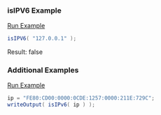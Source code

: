 ### isIPV6 Example



<a href="https://try.boxlang.io/?code=eJzLLPYMCDPTUFAyNDLXMwBCQyUFTWsuAEPKBNE%3D" target="_blank">Run Example</a>

```java
isIPV6( "127.0.0.1" );

```

Result: false

### Additional Examples

<a href="https://try.boxlang.io/?code=eJzLLFCwVVByc7UwsHJ2MTCwMjAAEc4urlaGRqbmEK6RoaGrlbmRpbOSNVd5UWZJqn9pSUFpiYZCZrFnQJkZkC5Q0FTQtOYCANXQE3Y%3D" target="_blank">Run Example</a>

```java
ip = "FE80:CD00:0000:0CDE:1257:0000:211E:729C";
writeOutput( isIPv6( ip ) );

```


